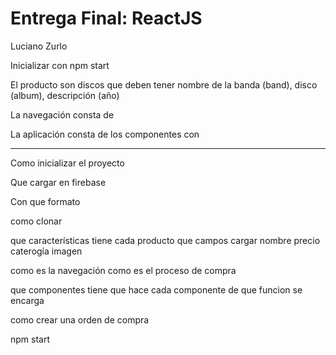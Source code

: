 # Entrega Final: ReactJS
Luciano Zurlo

Inicializar con npm start


El producto son discos que deben tener nombre de la banda (band), disco (album), descripción (año)

La navegación consta de 

La aplicación consta de los componentes con

---

Como inicializar el proyecto

Que cargar en firebase

Con que formato

como clonar

que características tiene cada producto
que campos cargar
nombre precio caterogía imagen 

como es la navegación
como es el proceso de compra

que componentes tiene
que hace cada componente
de que funcion se encarga

como crear una orden de compra

npm start
